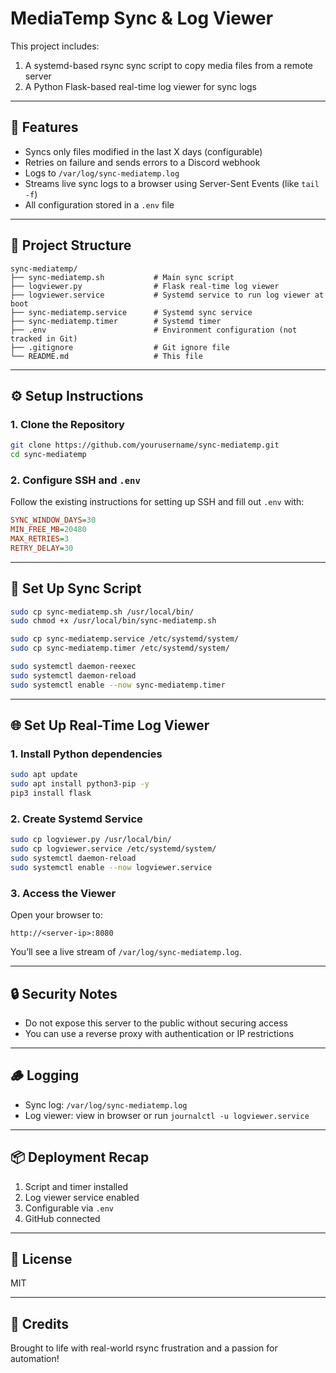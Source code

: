 # MediaTemp Sync & Log Viewer

This project includes:

1. A systemd-based rsync sync script to copy media files from a remote server
2. A Python Flask-based real-time log viewer for sync logs

---

## 🧩 Features

- Syncs only files modified in the last X days (configurable)
- Retries on failure and sends errors to a Discord webhook
- Logs to `/var/log/sync-mediatemp.log`
- Streams live sync logs to a browser using Server-Sent Events (like `tail -f`)
- All configuration stored in a `.env` file

---

## 📁 Project Structure

```
sync-mediatemp/
├── sync-mediatemp.sh           # Main sync script
├── logviewer.py                # Flask real-time log viewer
├── logviewer.service           # Systemd service to run log viewer at boot
├── sync-mediatemp.service      # Systemd sync service
├── sync-mediatemp.timer        # Systemd timer
├── .env                        # Environment configuration (not tracked in Git)
├── .gitignore                  # Git ignore file
└── README.md                   # This file
```

---

## ⚙️ Setup Instructions

### 1. Clone the Repository

```bash
git clone https://github.com/yourusername/sync-mediatemp.git
cd sync-mediatemp
```

### 2. Configure SSH and `.env`

Follow the existing instructions for setting up SSH and fill out `.env` with:
```ini
SYNC_WINDOW_DAYS=30
MIN_FREE_MB=20480
MAX_RETRIES=3
RETRY_DELAY=30
```

---

## 🔁 Set Up Sync Script

```bash
sudo cp sync-mediatemp.sh /usr/local/bin/
sudo chmod +x /usr/local/bin/sync-mediatemp.sh

sudo cp sync-mediatemp.service /etc/systemd/system/
sudo cp sync-mediatemp.timer /etc/systemd/system/

sudo systemctl daemon-reexec
sudo systemctl daemon-reload
sudo systemctl enable --now sync-mediatemp.timer
```

---

## 🌐 Set Up Real-Time Log Viewer

### 1. Install Python dependencies
```bash
sudo apt update
sudo apt install python3-pip -y
pip3 install flask
```

### 2. Create Systemd Service

```bash
sudo cp logviewer.py /usr/local/bin/
sudo cp logviewer.service /etc/systemd/system/
sudo systemctl daemon-reload
sudo systemctl enable --now logviewer.service
```

### 3. Access the Viewer

Open your browser to:
```
http://<server-ip>:8080
```

You’ll see a live stream of `/var/log/sync-mediatemp.log`.

---

## 🔒 Security Notes

- Do not expose this server to the public without securing access
- You can use a reverse proxy with authentication or IP restrictions

---

## 🪵 Logging

- Sync log: `/var/log/sync-mediatemp.log`
- Log viewer: view in browser or run `journalctl -u logviewer.service`

---

## 📦 Deployment Recap

1. Script and timer installed
2. Log viewer service enabled
3. Configurable via `.env`
4. GitHub connected

---

## 📜 License

MIT

---

## 🙌 Credits

Brought to life with real-world rsync frustration and a passion for automation!